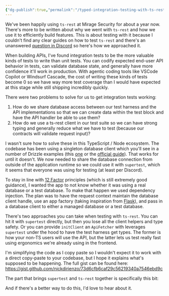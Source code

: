 ```yaml
---
{"dg-publish":true,"permalink":"/typed-integration-testing-with-ts-rest-supertest-and-express/"}
---
```


We've been happily using `ts-rest` at Mirage Security for about a year now. There's more to be written about why we went with `ts-rest` and how we use it to efficiently build features. This is about testing with it because I couldn't find any clear guides on how to test `ts-rest` and there's an unanswered [question in Discord](https://discord.com/channels/1055855205960392724/1055857825831731200/1259172105677836298) so here's how we approached it.

When building APIs, I've found integration tests to be the more valuable kinds of tests to write than unit tests. You can codify expected end-user API behavior in tests, can validate database state, and generally have more confidence it'll work in production. With agentic coding tools like VSCode Copilot or Windsurf Cascade, the cost of writing these kinds of tests become 0 so we have way more test coverage than I would have expected at this stage while still shipping incredibly quickly.

There were two problems to solve for us to get integration tests working:
1. How do we share database access between our test harness and the API implementations so that we can create data within the test block and have the API handler be able to use them?
2. How do we use a ts-rest client in our test suite so we can have strong typing and generally reduce what we have to test (because our contracts will validate request input)?

I wasn't sure how to solve these in this TypeScript / Node ecosystem. The codebase has been using a singleton database client which you'll see in a number of Drizzle examples (this [one](https://github.com/drizzlenext/drizzle-next) or the [official guide](https://orm.drizzle.team/docs/get-started-postgresql)). That works for until it doesn't. We now needed to share the database connection from outside of the application runtime so we could use it with `supertest`, which it seems that everyone was using for testing (at least per Discord).

To stay in line with [12 Factor](https://12factor.net) principles (which is still extremely good guidance), I wanted the app to not know whether it was using a real database or a test database. To make that happen we used dependency injection. The plan was to have the request context maintain the database client handle, use an app factory (taking inspiration from [Flask](https://flask.palletsprojects.com/en/stable/patterns/appfactories/)), and pass in a database client to either a managed database or a test database. 

There's two approaches you can take when testing with `ts-rest`. You can hit it with `supertest` directly, but then you lose all the client helpers and type safety. Or you can provide `initClient` an `ApiFetcher` with leverages `supertest` under the hood to have the test harness get types. The former is how your non-TS users will use the API, but the latter lets us test really fast using ergonomics we're already using in the frontend. 

I'm simplifying the code as I copy paste so I wouldn't expect it to work with a direct copy-paste to your codebase, but I hope it explains what's supposed to be happening. The full gist can be found here: https://gist.github.com/nickdirienzo/73d6cfb6caf29c56219340a7546ebd9c

The part that brings `supertest` and `ts-rest` together is specifically this bit: <script src="https://gist.github.com/nickdirienzo/73d6cfb6caf29c56219340a7546ebd9c.js?file=tsRest.ts"></script>

And if there's a better way to do this, I'd love to hear about it.
